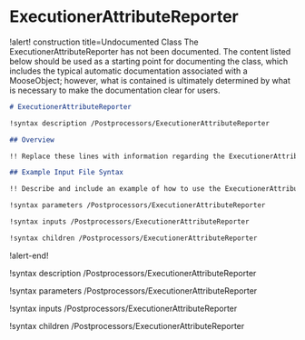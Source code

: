 # ExecutionerAttributeReporter

!alert! construction title=Undocumented Class
The ExecutionerAttributeReporter has not been documented. The content listed below should be used as a starting point for
documenting the class, which includes the typical automatic documentation associated with a
MooseObject; however, what is contained is ultimately determined by what is necessary to make the
documentation clear for users.

```markdown
# ExecutionerAttributeReporter

!syntax description /Postprocessors/ExecutionerAttributeReporter

## Overview

!! Replace these lines with information regarding the ExecutionerAttributeReporter object.

## Example Input File Syntax

!! Describe and include an example of how to use the ExecutionerAttributeReporter object.

!syntax parameters /Postprocessors/ExecutionerAttributeReporter

!syntax inputs /Postprocessors/ExecutionerAttributeReporter

!syntax children /Postprocessors/ExecutionerAttributeReporter
```
!alert-end!

!syntax description /Postprocessors/ExecutionerAttributeReporter

!syntax parameters /Postprocessors/ExecutionerAttributeReporter

!syntax inputs /Postprocessors/ExecutionerAttributeReporter

!syntax children /Postprocessors/ExecutionerAttributeReporter
